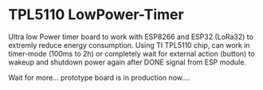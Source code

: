 # TPL5110 LowPower-Timer

Ultra low Power timer board to work with ESP8266 and ESP32 (LoRa32) to extremly reduce energy consumption.
Using TI TPL5110 chip, can work in timer-mode (100ms to 2h) or completely wait for external action (button) to wakeup and shutdown power again after DONE signal from ESP module.

Wait for more... prototype board is in production now....
